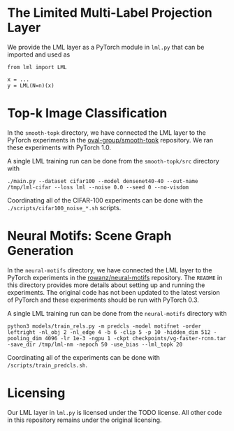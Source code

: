 # The Limited Multi-Label Projection Layer

We provide the LML layer as a PyTorch module in `lml.py`
that can be imported and used as

```
from lml import LML

x = ...
y = LML(N=n)(x)
```

# Top-k Image Classification
In the `smooth-topk` directory, we have connected the LML layer to the
PyTorch experiments in the
[oval-group/smooth-topk](https://github.com/oval-group/smooth-topk)
repository.
We ran these experiments with PyTorch 1.0.

A single LML training run can be done from the `smooth-topk/src` directory with

```
./main.py --dataset cifar100 --model densenet40-40 --out-name /tmp/lml-cifar --loss lml --noise 0.0 --seed 0 --no-visdom
```

Coordinating all of the CIFAR-100 experiments can be done with
the `./scripts/cifar100_noise_*.sh` scripts.

# Neural Motifs: Scene Graph Generation

In the `neural-motifs` directory, we have connected the LML layer to the
PyTorch experiments in the
[rowanz/neural-motifs](https://github.com/rowanz/neural-motifs)
repository.
The `README` in this directory provides more details about
setting up and running the experiments.
The original code has not been updated to the latest version of
PyTorch and these experiments should be run with PyTorch 0.3.

A single LML training run can be done from the `neural-motifs` directory with

```
python3 models/train_rels.py -m predcls -model motifnet -order leftright -nl_obj 2 -nl_edge 4 -b 6 -clip 5 -p 10 -hidden_dim 512 -pooling_dim 4096 -lr 1e-3 -ngpu 1 -ckpt checkpoints/vg-faster-rcnn.tar -save_dir /tmp/lml-nm -nepoch 50 -use_bias --lml_topk 20
```

Coordinating all of the experiments can be done with
`/scripts/train_predcls.sh`.

# Licensing

Our LML layer in `lml.py` is licensed under the TODO license.
All other code in this repository remains under the
original licensing.
